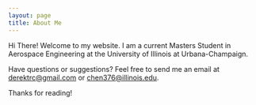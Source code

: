```yaml
---
layout: page
title: About Me
---
```


Hi There! Welcome to my website. I am a current Masters Student in Aerospace Engineering at the University of Illinois at Urbana-Champaign.

Have questions or suggestions? Feel free to send me an email at derektrc@gmail.com or chen376@illinois.edu.

Thanks for reading!
